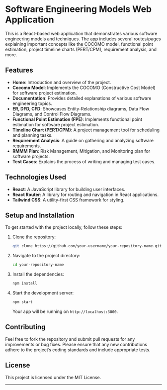 
# Software Engineering Models Web Application

This is a React-based web application that demonstrates various software engineering models and techniques. The app includes several routes/pages explaining important concepts like the COCOMO model, functional point estimation, project timeline charts (PERT/CPM), requirement analysis, and more.

## Features

- **Home**: Introduction and overview of the project.
- **Cocomo Model**: Implements the COCOMO (Constructive Cost Model) for software project estimation.
- **Documentation**: Provides detailed explanations of various software engineering topics.
- **ER, DFD, CFD**: Showcases Entity-Relationship diagrams, Data Flow Diagrams, and Control Flow Diagrams.
- **Functional Point Estimation (FPE)**: Implements functional point estimation for software project estimation.
- **Timeline Chart (PERT/CPM)**: A project management tool for scheduling and planning tasks.
- **Requirement Analysis**: A guide on gathering and analyzing software requirements.
- **RMMM Plan**: Risk Management, Mitigation, and Monitoring plan for software projects.
- **Test Cases**: Explains the process of writing and managing test cases.

## Technologies Used

- **React**: A JavaScript library for building user interfaces.
- **React Router**: A library for routing and navigation in React applications.
- **Tailwind CSS**: A utility-first CSS framework for styling.

## Setup and Installation

To get started with the project locally, follow these steps:

1. Clone the repository:
   ```bash
   git clone https://github.com/your-username/your-repository-name.git
   ```

2. Navigate to the project directory:
   ```bash
   cd your-repository-name
   ```

3. Install the dependencies:
   ```bash
   npm install
   ```

4. Start the development server:
   ```bash
   npm start
   ```

   Your app will be running on `http://localhost:3000`.

## Contributing

Feel free to fork the repository and submit pull requests for any improvements or bug fixes. Please ensure that any new contributions adhere to the project’s coding standards and include appropriate tests.

## License

This project is licensed under the MIT License.

---
